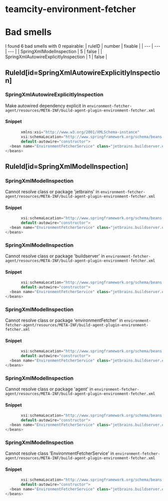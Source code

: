 # teamcity-environment-fetcher 
 
# Bad smells
I found 6 bad smells with 0 repairable:
| ruleID | number | fixable |
| --- | --- | --- |
| SpringXmlModelInspection | 5 | false |
| SpringXmlAutowireExplicitlyInspection | 1 | false |
## RuleId[id=SpringXmlAutowireExplicitlyInspection]
### SpringXmlAutowireExplicitlyInspection
Make autowired dependency explicit
in `environment-fetcher-agent/resources/META-INF/build-agent-plugin-environment-fetcher.xml`
#### Snippet
```java
       xmlns:xsi="http://www.w3.org/2001/XMLSchema-instance"
       xsi:schemaLocation="http://www.springframework.org/schema/beans http://www.springframework.org/schema/beans/spring-beans-3.0.xsd"
       default-autowire="constructor">
  <bean name="EnvironmentFetcherService" class="jetbrains.buildserver.environmentFetcher.agent.EnvironmentFetcherService"/>
</beans>
```

## RuleId[id=SpringXmlModelInspection]
### SpringXmlModelInspection
Cannot resolve class or package 'jetbrains'
in `environment-fetcher-agent/resources/META-INF/build-agent-plugin-environment-fetcher.xml`
#### Snippet
```java
       xsi:schemaLocation="http://www.springframework.org/schema/beans http://www.springframework.org/schema/beans/spring-beans-3.0.xsd"
       default-autowire="constructor">
  <bean name="EnvironmentFetcherService" class="jetbrains.buildserver.environmentFetcher.agent.EnvironmentFetcherService"/>
</beans>

```

### SpringXmlModelInspection
Cannot resolve class or package 'buildserver'
in `environment-fetcher-agent/resources/META-INF/build-agent-plugin-environment-fetcher.xml`
#### Snippet
```java
       xsi:schemaLocation="http://www.springframework.org/schema/beans http://www.springframework.org/schema/beans/spring-beans-3.0.xsd"
       default-autowire="constructor">
  <bean name="EnvironmentFetcherService" class="jetbrains.buildserver.environmentFetcher.agent.EnvironmentFetcherService"/>
</beans>

```

### SpringXmlModelInspection
Cannot resolve class or package 'environmentFetcher'
in `environment-fetcher-agent/resources/META-INF/build-agent-plugin-environment-fetcher.xml`
#### Snippet
```java
       xsi:schemaLocation="http://www.springframework.org/schema/beans http://www.springframework.org/schema/beans/spring-beans-3.0.xsd"
       default-autowire="constructor">
  <bean name="EnvironmentFetcherService" class="jetbrains.buildserver.environmentFetcher.agent.EnvironmentFetcherService"/>
</beans>

```

### SpringXmlModelInspection
Cannot resolve class or package 'agent'
in `environment-fetcher-agent/resources/META-INF/build-agent-plugin-environment-fetcher.xml`
#### Snippet
```java
       xsi:schemaLocation="http://www.springframework.org/schema/beans http://www.springframework.org/schema/beans/spring-beans-3.0.xsd"
       default-autowire="constructor">
  <bean name="EnvironmentFetcherService" class="jetbrains.buildserver.environmentFetcher.agent.EnvironmentFetcherService"/>
</beans>

```

### SpringXmlModelInspection
Cannot resolve class 'EnvironmentFetcherService'
in `environment-fetcher-agent/resources/META-INF/build-agent-plugin-environment-fetcher.xml`
#### Snippet
```java
       xsi:schemaLocation="http://www.springframework.org/schema/beans http://www.springframework.org/schema/beans/spring-beans-3.0.xsd"
       default-autowire="constructor">
  <bean name="EnvironmentFetcherService" class="jetbrains.buildserver.environmentFetcher.agent.EnvironmentFetcherService"/>
</beans>

```

